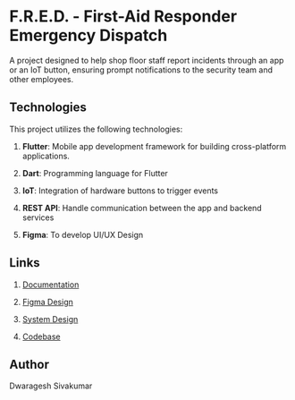 # F.R.E.D. - First-Aid Responder Emergency Dispatch

A project designed to help shop floor staff report incidents through an app or an IoT button, ensuring prompt notifications to the security team and other employees.

## Technologies

This project utilizes the following technologies:

1. **Flutter**: Mobile app development framework for building cross-platform applications.

2. **Dart**: Programming language for Flutter

3. **IoT**: Integration of hardware buttons to trigger events

4. **REST API**: Handle communication between the app and backend services

5. **Figma**: To develop UI/UX Design

## Links

1. [Documentation](https://docs.google.com/document/d/1nyBEcH4_c1BOL4f-OvkLr2IFxUPRCNg_EWS79YXjLvo/edit)

2. [Figma Design](https://www.figma.com/design/hRIBYlRI0KNqVvxCWgkUhn/Flooreport?node-id=0-1&node-type=canvas&t=9ovfIr1NVW6et2Wf-0)

3. [System Design](https://app.diagrams.net/#G1FV471fbUKT06gOt2CtjYtC_cSgMej76F#%7B%22pageId%22%3A%22TPUm0PbBkHjJiQlGzVoO%22%7D)

4. [Codebase]()

## Author

Dwaragesh Sivakumar
